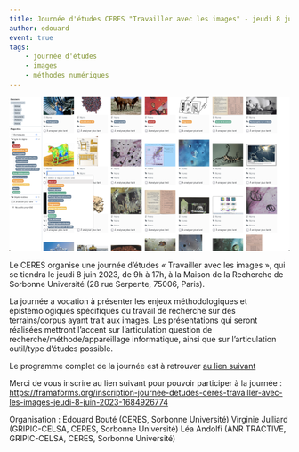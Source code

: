 ```yaml
---
title: Journée d'études CERES "Travailler avec les images" - jeudi 8 juin 2023
author: edouard
event: true
tags:
    - journée d'études
    - images
    - méthodes numériques
---
```


![](JE_CERES.png)

Le CERES organise une journée d’études « Travailler avec les images », qui se tiendra le jeudi 8 juin 2023, de 9h à 17h, à la Maison de la Recherche de Sorbonne Université (28 rue Serpente, 75006, Paris).

La journée a vocation à présenter les enjeux méthodologiques et épistémologiques spécifiques du travail de recherche sur des terrains/corpus ayant trait aux images. Les présentations qui seront réalisées mettront l’accent sur l’articulation question de recherche/méthode/appareillage informatique, ainsi que sur l’articulation outil/type d’études possible.

Le programme complet de la journée est à retrouver [au lien suivant](JE_CERES_Affiche_8_juin.pdf)

Merci de vous inscrire au lien suivant pour pouvoir participer à la journée : https://framaforms.org/inscription-journee-detudes-ceres-travailler-avec-les-images-jeudi-8-juin-2023-1684926774 

Organisation :
Edouard Bouté (CERES, Sorbonne Université)
Virginie Julliard (GRIPIC-CELSA, CERES, Sorbonne Université)
Léa Andolfi (ANR TRACTIVE, GRIPIC-CELSA, CERES, Sorbonne Université)
